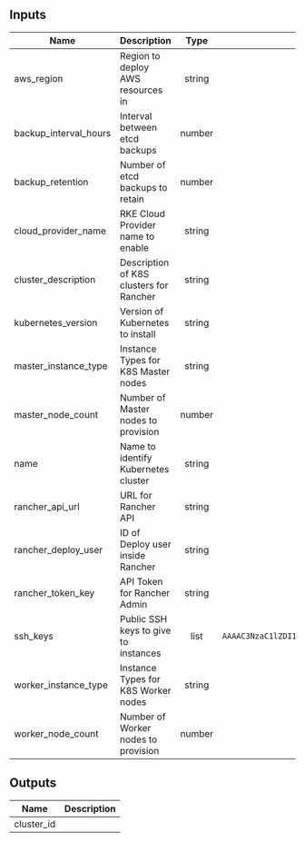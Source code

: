 <!-- BEGINNING OF PRE-COMMIT-TERRAFORM DOCS HOOK -->
## Inputs

| Name | Description | Type | Default | Required |
|------|-------------|:----:|:-----:|:-----:|
| aws\_region | Region to deploy AWS resources in | string | `"us-east-1"` | no |
| backup\_interval\_hours | Interval between etcd backups | number | `"6"` | no |
| backup\_retention | Number of etcd backups to retain | number | `"12"` | no |
| cloud\_provider\_name | RKE Cloud Provider name to enable | string | `"aws"` | no |
| cluster\_description | Description of K8S clusters for Rancher | string | `"Terraform managed RKE cluster"` | no |
| kubernetes\_version | Version of Kubernetes to install | string | `"v1.15.5-rancher1-2"` | no |
| master\_instance\_type | Instance Types for K8S Master nodes | string | `"m5a.large"` | no |
| master\_node\_count | Number of Master nodes to provision | number | `"3"` | no |
| name | Name to identify Kubernetes cluster | string | n/a | yes |
| rancher\_api\_url | URL for Rancher API | string | n/a | yes |
| rancher\_deploy\_user | ID of Deploy user inside Rancher | string | n/a | yes |
| rancher\_token\_key | API Token for Rancher Admin | string | n/a | yes |
| ssh\_keys | Public SSH keys to give to instances | list | `[ "ssh-ed25519 AAAAC3NzaC1lZDI1NTE5AAAAIN5O7k6gRYCU7YPkCH6dyXVW10izMAkDAQtQxNxdRE22 drpebcak" ]` | no |
| worker\_instance\_type | Instance Types for K8S Worker nodes | string | `"m5a.large"` | no |
| worker\_node\_count | Number of Worker nodes to provision | number | `"3"` | no |

## Outputs

| Name | Description |
|------|-------------|
| cluster\_id |  |

<!-- END OF PRE-COMMIT-TERRAFORM DOCS HOOK -->
